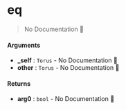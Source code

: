 # eq

> No Documentation 🚧

#### Arguments

- **\_self** : `Torus` \- No Documentation 🚧
- **other** : `Torus` \- No Documentation 🚧

#### Returns

- **arg0** : `bool` \- No Documentation 🚧